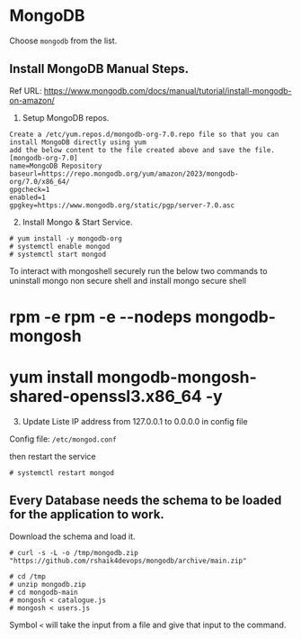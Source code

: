 
# MongoDB

Choose `mongodb` from the list.

## Install MongoDB Manual Steps.

Ref URL: https://www.mongodb.com/docs/manual/tutorial/install-mongodb-on-amazon/

1. Setup MongoDB repos.

```
Create a /etc/yum.repos.d/mongodb-org-7.0.repo file so that you can install MongoDB directly using yum
add the below content to the file created above and save the file.
[mongodb-org-7.0]
name=MongoDB Repository
baseurl=https://repo.mongodb.org/yum/amazon/2023/mongodb-org/7.0/x86_64/
gpgcheck=1
enabled=1
gpgkey=https://www.mongodb.org/static/pgp/server-7.0.asc

```

2. Install Mongo & Start Service.

```
# yum install -y mongodb-org 
# systemctl enable mongod
# systemctl start mongod
```
To interact with mongoshell securely run the below two commands to uninstall mongo non secure shell and install mongo secure shell

# rpm -e rpm -e --nodeps mongodb-mongosh
# yum install mongodb-mongosh-shared-openssl3.x86_64 -y
3. Update Liste IP address from 127.0.0.1 to 0.0.0.0 in config file 

Config file: `/etc/mongod.conf`

then restart the service 

```
# systemctl restart mongod
```

## Every Database needs the schema to be loaded for the application to work.

Download the schema and load it.

```
# curl -s -L -o /tmp/mongodb.zip "https://github.com/rshaik4devops/mongodb/archive/main.zip"

# cd /tmp
# unzip mongodb.zip
# cd mongodb-main
# mongosh < catalogue.js
# mongosh < users.js 

```

 Symbol `<` will take the input from a file and give that input to the command.
